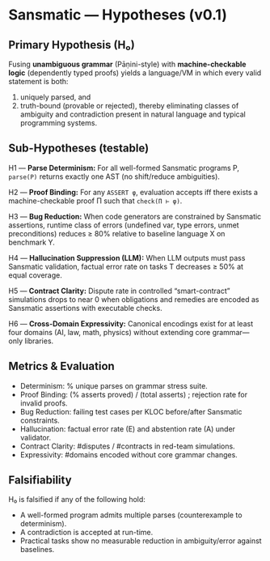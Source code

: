 # Sansmatic — Hypotheses (v0.1)

## Primary Hypothesis (H₀)
Fusing **unambiguous grammar** (Pāṇini-style) with **machine-checkable logic** (dependently typed proofs) yields a language/VM in which every valid statement is both:
1) uniquely parsed, and
2) truth-bound (provable or rejected),
thereby eliminating classes of ambiguity and contradiction present in natural language and typical programming systems.

## Sub-Hypotheses (testable)
H1 — **Parse Determinism:** For all well-formed Sansmatic programs P, `parse(P)` returns exactly one AST (no shift/reduce ambiguities).

H2 — **Proof Binding:** For any `ASSERT φ`, evaluation accepts iff there exists a machine-checkable proof Π such that `check(Π ⊢ φ)`.

H3 — **Bug Reduction:** When code generators are constrained by Sansmatic assertions, runtime class of errors (undefined var, type errors, unmet preconditions) reduces ≥ 80% relative to baseline language X on benchmark Y.

H4 — **Hallucination Suppression (LLM):** When LLM outputs must pass Sansmatic validation, factual error rate on tasks T decreases ≥ 50% at equal coverage.

H5 — **Contract Clarity:** Dispute rate in controlled “smart-contract” simulations drops to near 0 when obligations and remedies are encoded as Sansmatic assertions with executable checks.

H6 — **Cross-Domain Expressivity:** Canonical encodings exist for at least four domains (AI, law, math, physics) without extending core grammar—only libraries.

## Metrics & Evaluation
- Determinism: % unique parses on grammar stress suite.
- Proof Binding: (% asserts proved) / (total asserts) ; rejection rate for invalid proofs.
- Bug Reduction: failing test cases per KLOC before/after Sansmatic constraints.
- Hallucination: factual error rate (E) and abstention rate (A) under validator.
- Contract Clarity: #disputes / #contracts in red-team simulations.
- Expressivity: #domains encoded without core grammar changes.

## Falsifiability
H₀ is falsified if any of the following hold:
- A well-formed program admits multiple parses (counterexample to determinism).
- A contradiction is accepted at run-time.
- Practical tasks show no measurable reduction in ambiguity/error against baselines.
